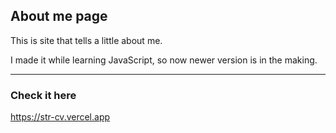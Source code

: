 ## About me page

This is site that tells a little about me.

I made it while learning JavaScript, so now newer version is in the making.

---

### Check it here

https://str-cv.vercel.app 
